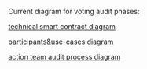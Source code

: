 Current diagram for voting audit phases:

[technical smart contract diagram](https://docs.google.com/drawings/d/15RlbTHUYuL1VTrb_vDvUUiZnOv4hL8dgTyLY77rfZGQ/edit?usp=sharing)

[participants&use-cases diagram](https://docs.google.com/drawings/d/1XRZqgEBV53KNSA390XwKTTb72x7Fx59o_vRnVFXtlrg/edit)

[action team audit process diagram](https://docs.google.com/drawings/d/1cRdvPCybRFq_eq67Oje3vEqioVZ-m5T_DLWzUsuGfBQ/edit)